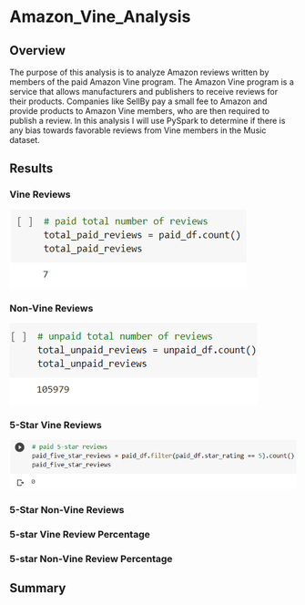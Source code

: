 # Amazon_Vine_Analysis

## Overview
The purpose of this analysis is to analyze Amazon reviews written by members of the paid Amazon Vine program. The Amazon Vine program is a service that allows manufacturers and publishers to receive reviews for their products. Companies like SellBy pay a small fee to Amazon and provide products to Amazon Vine members, who are then required to publish a review. In this analysis I will use PySpark to determine if there is any bias towards favorable reviews from Vine members in the Music dataset.

## Results
### Vine Reviews
![image](https://github.com/awill1786/Amazon_Vine_Analysis/blob/main/Resources/Vine_reviews.png?raw=true)
### Non-Vine Reviews
![image](https://github.com/awill1786/Amazon_Vine_Analysis/blob/main/Resources/Non-Vine_reviews.png?raw=true)
### 5-Star Vine Reviews
![image](https://github.com/awill1786/Amazon_Vine_Analysis/blob/main/Resources/Vine_5star_reviews.png?raw=true)
### 5-Star Non-Vine Reviews

### 5-star Vine Review Percentage

### 5-star Non-Vine Review Percentage

## Summary
